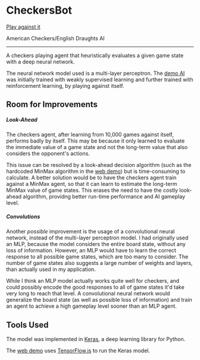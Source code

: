 # CheckersBot
[Play against it](https://havorax.github.io/CheckersBot/)

American Checkers/English Draughts AI

---

A checkers playing agent that heuristically evaluates a given game state with a deep neural network.

The neural network model used is a multi-layer perceptron. The [demo AI](https://havorax.github.io/CheckersBot/) was initially trained with weakly supervised learning and further trained with reinforcement learning, by playing against itself.

## Room for Improvements

##### Look-Ahead
The checkers agent, after learning from 10,000 games against itself, performs badly by itself. This may be because it only learned to evaluate the immediate value of a game state and not the long-term value that also considers the opponent's actions.

This issue can be resolved by a look-ahead decision algorithm (such as the hardcoded MinMax algorithm in the [web demo](https://havorax.github.io/CheckersBot/)) but is time-consuming to calculate. A better solution would be to have the checkers agent train against a MinMax agent, so that it can learn to estimate the long-term MinMax value of game states. This erases the need to have the costly look-ahead algorithm, providng better run-time performance and AI gameplay level.

##### Convolutions
Another *possible* improvement is the usage of a convolutional neural network, instead of the multi-layer perceptron model. I had originally used an MLP, because the model considers the entire board state, without any loss of information. However, an MLP would have to learn the correct response to all possible game states, which are too many to consider. The number of game states also suggests a large number of weights and layers, than actually used in my application.

While I think an MLP model actually works quite well for checkers, and could possibly encode the good responses to all of game states it'd take very long to reach that level. A convolutional neural network would generalize the board state (as well as possible loss of information) and train an agent to achieve a high gameplay level sooner than an MLP agent. 

## Tools Used

The model was implemented in [Keras](https://keras.io/), a deep learning library for Python.

The [web demo](https://havorax.github.io/CheckersBot/) uses [TensorFlow.js](https://js.tensorflow.org/) to run the Keras model.
